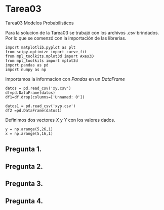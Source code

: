 # Tarea03
Tarea03 Modelos Probabilisticos 

Para la solucion de la Tarea03 se trabajó con los archivos *.csv*  brindados. Por lo que se comenzó con la importación de las librerias.



    import matplotlib.pyplot as plt
    from scipy.optimize import curve_fit
    from mpl_toolkits.mplot3d import Axes3D
    from mpl_toolkits import mplot3d
    import pandas as pd
    import numpy as np

Importamos la informacion con *Pandas* en un *DataFrame*

    datos = pd.read_csv('xy.csv')
    df=pd.DataFrame(datos)
    df1=df.drop(columns=['Unnamed: 0'])

    datos1 = pd.read_csv('xyp.csv')
    df2 =pd.DataFrame(datos1)

Definimos dos vectores *X* y *Y* con los valores dados.

    y = np.arange(5,26,1)
    x = np.arange(5,16,1)


## Pregunta 1.

## Pregunta 2. 

## Pregunta 3. 

## Pregunta 4.

